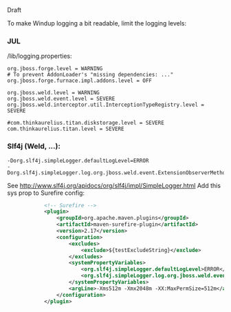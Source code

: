 Draft

To make Windup logging a bit readable, limit the logging levels:

### JUL
<JVM>/lib/logging.properties:
```
org.jboss.forge.level = WARNING
# To prevent AddonLoader's "missing dependencies: ..."
org.jboss.forge.furnace.impl.addons.level = OFF

org.jboss.weld.level = WARNING
org.jboss.weld.event.level = SEVERE
org.jboss.weld.interceptor.util.InterceptionTypeRegistry.level = SEVERE

#com.thinkaurelius.titan.diskstorage.level = SEVERE
com.thinkaurelius.titan.level = SEVERE
```
### Slf4j (Weld, ...):
```
-Dorg.slf4j.simpleLogger.defaultLogLevel=ERROR
-Dorg.slf4j.simpleLogger.log.org.jboss.weld.event.ExtensionObserverMethodImpl=ERROR
```
See http://www.slf4j.org/apidocs/org/slf4j/impl/SimpleLogger.html
Add this sys prop to Surefire config:

```xml
            <!-- Surefire -->
            <plugin>
                <groupId>org.apache.maven.plugins</groupId>
                <artifactId>maven-surefire-plugin</artifactId>
                <version>2.17</version>
                <configuration>
                    <excludes>
                        <exclude>${testExcludeString}</exclude>
                    </excludes>
                    <systemPropertyVariables>
                        <org.slf4j.simpleLogger.defaultLogLevel>ERROR</org.slf4j.simpleLogger.defaultLogLevel>
                        <org.slf4j.simpleLogger.log.org.jboss.weld.event.ExtensionObserverMethodImpl>ERROR</org.slf4j.simpleLogger.log.org.jboss.weld.event.ExtensionObserverMethodImpl>
                    </systemPropertyVariables>
                    <argLine>-Xms512m -Xmx2048m -XX:MaxPermSize=512m</argLine>
                </configuration>
            </plugin>
```

